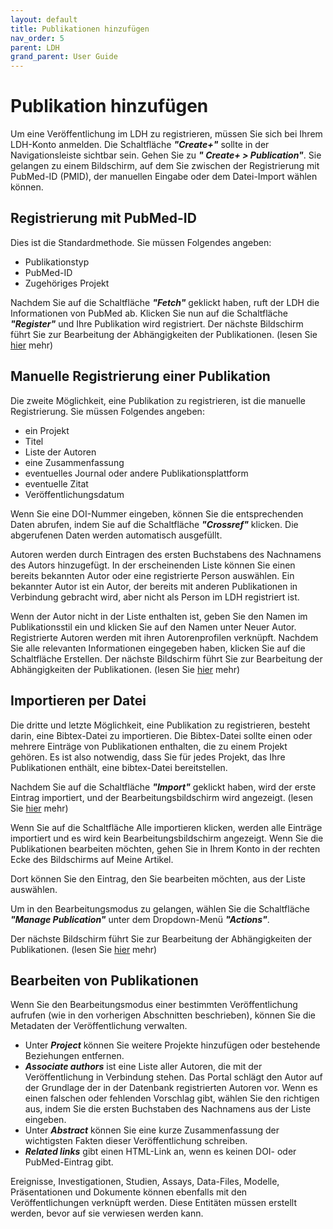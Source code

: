 ```yaml
---
layout: default
title: Publikationen hinzufügen
nav_order: 5
parent: LDH
grand_parent: User Guide
---
```

# Publikation hinzufügen

Um eine Veröffentlichung im LDH zu registrieren, müssen Sie sich bei Ihrem LDH-Konto anmelden. Die Schaltfläche ***"Create+"*** sollte in der Navigationsleiste sichtbar sein. Gehen Sie zu ***" Create+ > Publication"***. Sie gelangen zu einem Bildschirm, auf dem Sie zwischen der Registrierung mit PubMed-ID (PMID), der manuellen Eingabe oder dem Datei-Import wählen können.

## Registrierung mit PubMed-ID

Dies ist die Standardmethode. Sie müssen Folgendes angeben:

- Publikationstyp
- PubMed-ID
- Zugehöriges Projekt

Nachdem Sie auf die Schaltfläche ***"Fetch"*** geklickt haben, ruft der LDH die Informationen von PubMed ab. Klicken Sie nun auf die Schaltfläche ***"Register"*** und Ihre Publikation wird registriert. Der nächste Bildschirm führt Sie zur Bearbeitung der Abhängigkeiten der Publikationen. (lesen Sie [hier](#bearbeiten-von-publikationen) mehr)

## Manuelle Registrierung einer Publikation

Die zweite Möglichkeit, eine Publikation zu registrieren, ist die manuelle Registrierung.
Sie müssen Folgendes angeben:

- ein Projekt
- Titel
- Liste der Autoren
- eine Zusammenfassung
- eventuelles Journal oder andere Publikationsplattform
- eventuelle Zitat
- Veröffentlichungsdatum

Wenn Sie eine DOI-Nummer eingeben, können Sie die entsprechenden Daten abrufen, indem Sie auf die Schaltfläche ***"Crossref"*** klicken. Die abgerufenen Daten werden automatisch ausgefüllt.

Autoren werden durch Eintragen des ersten Buchstabens des Nachnamens des Autors hinzugefügt.
In der erscheinenden Liste können Sie einen bereits bekannten Autor oder eine registrierte Person auswählen.
Ein bekannter Autor ist ein Autor, der bereits mit anderen Publikationen in Verbindung gebracht wird, aber nicht als Person im LDH registriert ist.

Wenn der Autor nicht in der Liste enthalten ist, geben Sie den Namen im Publikationsstil ein und klicken Sie auf den Namen unter Neuer Autor.
Registrierte Autoren werden mit ihren Autorenprofilen verknüpft.
Nachdem Sie alle relevanten Informationen eingegeben haben, klicken Sie auf die Schaltfläche Erstellen.
Der nächste Bildschirm führt Sie zur Bearbeitung der Abhängigkeiten der Publikationen. (lesen Sie [hier](#bearbeiten-von-publikationen) mehr)

## Importieren per Datei

Die dritte und letzte Möglichkeit, eine Publikation zu registrieren, besteht darin, eine Bibtex-Datei zu importieren.
Die Bibtex-Datei sollte einen oder mehrere Einträge von Publikationen enthalten, die zu einem Projekt gehören. Es ist also notwendig, dass Sie für jedes Projekt, das Ihre Publikationen enthält, eine bibtex-Datei bereitstellen.

Nachdem Sie auf die Schaltfläche ***"Import"*** geklickt haben, wird der erste Eintrag importiert, und der Bearbeitungsbildschirm wird angezeigt. (lesen Sie [hier](#bearbeiten-von-publikationen) mehr)

Wenn Sie auf die Schaltfläche Alle importieren klicken, werden alle Einträge importiert und es wird kein Bearbeitungsbildschirm angezeigt.
Wenn Sie die Publikationen bearbeiten möchten, gehen Sie in Ihrem Konto in der rechten Ecke des Bildschirms auf Meine Artikel.

Dort können Sie den Eintrag, den Sie bearbeiten möchten, aus der Liste auswählen.

Um in den Bearbeitungsmodus zu gelangen, wählen Sie die Schaltfläche ***"Manage Publication"*** unter dem Dropdown-Menü ***"Actions"***.

Der nächste Bildschirm führt Sie zur Bearbeitung der Abhängigkeiten der Publikationen. (lesen Sie [hier](#bearbeiten-von-publikationen) mehr)

## Bearbeiten von Publikationen

Wenn Sie den Bearbeitungsmodus einer bestimmten Veröffentlichung aufrufen (wie in den vorherigen Abschnitten beschrieben), können Sie die Metadaten der Veröffentlichung verwalten.

- Unter ***Project*** können Sie weitere Projekte hinzufügen oder bestehende Beziehungen entfernen.
- ***Associate authors*** ist eine Liste aller Autoren, die mit der Veröffentlichung in Verbindung stehen. Das Portal schlägt den Autor auf der Grundlage der in der Datenbank registrierten Autoren vor. Wenn es einen falschen oder fehlenden Vorschlag gibt, wählen Sie den richtigen aus, indem Sie die ersten Buchstaben des Nachnamens aus der Liste eingeben.
- Unter ***Abstract*** können Sie eine kurze Zusammenfassung der wichtigsten Fakten dieser Veröffentlichung schreiben.
- ***Related links*** gibt einen HTML-Link an, wenn es keinen DOI- oder PubMed-Eintrag gibt.


Ereignisse, Investigationen, Studien, Assays, Data-Files, Modelle, Präsentationen und Dokumente können ebenfalls mit den Veröffentlichungen verknüpft werden. Diese Entitäten müssen erstellt werden, bevor auf sie verwiesen werden kann.
